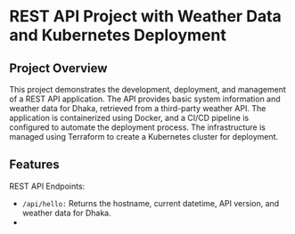 # REST API Project with Weather Data and Kubernetes Deployment
## Project Overview
This project demonstrates the development, deployment, and management of a REST API application. The API provides basic system information and weather data for Dhaka, retrieved from a third-party weather API. The application is containerized using Docker, and a CI/CD pipeline is configured to automate the deployment process. The infrastructure is managed using Terraform to create a Kubernetes cluster for deployment.

## Features
REST API Endpoints:
- `/api/hello:` Returns the hostname, current datetime, API version, and weather data for Dhaka.
- 
